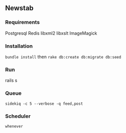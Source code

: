 ## Newstab

### Requirements
Postgresql
Redis
libxml2
libxslt
ImageMagick

### Installation
`bundle install` then `rake db:create db:migrate db:seed`

### Run
rails s

### Queue
`sidekiq -c 5 --verbose -q feed,post`

### Scheduler
`whenever`